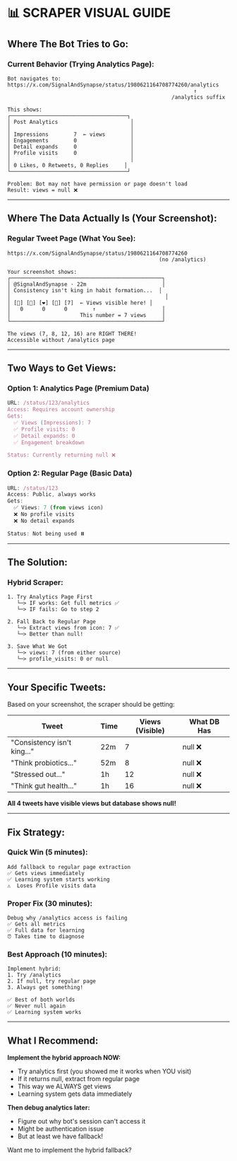 # 📊 SCRAPER VISUAL GUIDE

## Where The Bot Tries to Go:

### Current Behavior (Trying Analytics Page):
```
Bot navigates to:
https://x.com/SignalAndSynapse/status/1980621164708774260/analytics
                                                           ↑
                                                    /analytics suffix

This shows:
┌─────────────────────────────────────┐
│ Post Analytics                       │
│                                      │
│ Impressions        7  ← views        │
│ Engagements        0                 │
│ Detail expands     0                 │
│ Profile visits     0                 │
│                                      │
│ 0 Likes, 0 Retweets, 0 Replies     │
└─────────────────────────────────────┘

Problem: Bot may not have permission or page doesn't load
Result: views = null ❌
```

---

## Where The Data Actually Is (Your Screenshot):

### Regular Tweet Page (What You See):
```
https://x.com/SignalAndSynapse/status/1980621164708774260
                                                (no /analytics)

Your screenshot shows:
┌────────────────────────────────────────────────┐
│ @SignalAndSynapse · 22m                        │
│ Consistency isn't king in habit formation...  │
│                                                 │
│ [💬] [🔄] [❤️] [🔖] [7]  ← Views visible here! │
│   0      0      0        ↑                     │
│                      This number = 7 views     │
└────────────────────────────────────────────────┘

The views (7, 8, 12, 16) are RIGHT THERE!
Accessible without /analytics page
```

---

## Two Ways to Get Views:

### Option 1: Analytics Page (Premium Data)
```javascript
URL: /status/123/analytics
Access: Requires account ownership
Gets: 
  ✅ Views (Impressions): 7
  ✅ Profile visits: 0  
  ✅ Detail expands: 0
  ✅ Engagement breakdown

Status: Currently returning null ❌
```

### Option 2: Regular Page (Basic Data)
```javascript
URL: /status/123
Access: Public, always works
Gets:
  ✅ Views: 7 (from views icon)
  ❌ No profile visits
  ❌ No detail expands

Status: Not being used ⏸️
```

---

## The Solution:

### Hybrid Scraper:
```
1. Try Analytics Page First
   └─> IF works: Get full metrics ✅
   └─> IF fails: Go to step 2

2. Fall Back to Regular Page
   └─> Extract views from icon: 7 ✅
   └─> Better than null!

3. Save What We Got
   └─> views: 7 (from either source)
   └─> profile_visits: 0 or null
```

---

## Your Specific Tweets:

Based on your screenshot, the scraper should be getting:

| Tweet | Time | Views (Visible) | What DB Has |
|-------|------|----------------|-------------|
| "Consistency isn't king..." | 22m | 7 | null ❌ |
| "Think probiotics..." | 52m | 8 | null ❌ |
| "Stressed out..." | 1h | 12 | null ❌ |
| "Think gut health..." | 1h | 16 | null ❌ |

**All 4 tweets have visible views but database shows null!**

---

## Fix Strategy:

### Quick Win (5 minutes):
```
Add fallback to regular page extraction
✅ Gets views immediately
✅ Learning system starts working
⚠️  Loses Profile visits data
```

### Proper Fix (30 minutes):
```
Debug why /analytics access is failing
✅ Gets all metrics
✅ Full data for learning
⏰ Takes time to diagnose
```

### Best Approach (10 minutes):
```
Implement hybrid:
1. Try /analytics
2. If null, try regular page
3. Always get something!

✅ Best of both worlds
✅ Never null again
✅ Learning system works
```

---

## What I Recommend:

**Implement the hybrid approach NOW:**
- Try analytics first (you showed me it works when YOU visit)
- If it returns null, extract from regular page
- This way we ALWAYS get views
- Learning system gets data immediately

**Then debug analytics later:**
- Figure out why bot's session can't access it
- Might be authentication issue
- But at least we have fallback!

Want me to implement the hybrid fallback?

